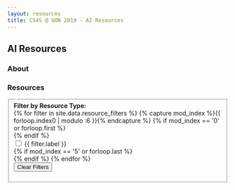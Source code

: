 ```yaml
---
layout: resources
title: CS4S @ UON 2019 - AI Resources
---
```

## AI Resources

### About 

### Resources

<fieldset class='border px-5 py-3'>
	<strong>Filter by Resource Type:</strong>
	<form class='px-4 py-2'>
		{% for filter in site.data.resource_filters %}
			{% capture mod_index %}{{ forloop.index0 | modulo :6 }}{% endcapture %}
			{% if mod_index == '0' or forloop.first %}
    		<div class="row py-2">
  			{% endif %}
				<div class='form-check form-check-inline'>
					<input class='form-check-input grid-filter-checkbox' type='checkbox' id='{{ filter.id }}'>
					<label class='form-check-label' for='{{ filter.id }}'>{{ filter.label }}</label>
				</div>
			{% if mod_index == '5' or forloop.last %}
			</div>
			{% endif %}
		{% endfor %}
		<div class='row py-2'>
			<button id='clear-filters-button' class='btn btn-primary' type='button'>
				Clear Filters
			</button>
		</div>
	</form>
</fieldset>

<div class='row py-2 px-3'>
	<table id='jqGrid'></table>
	<div id='jqGridPager'></div>
</div>

